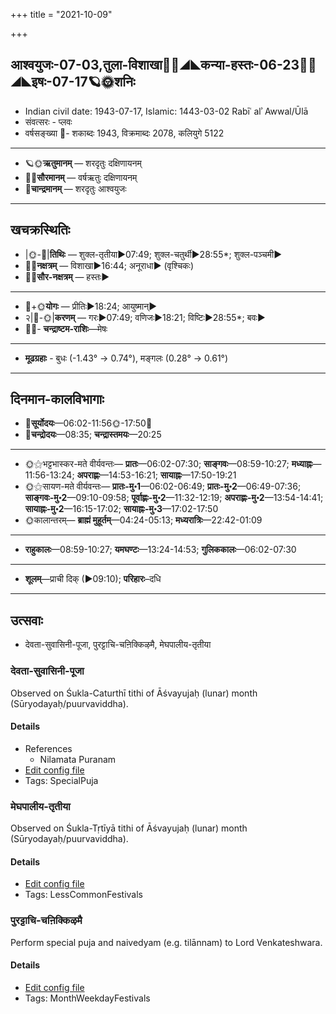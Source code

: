+++
title = "2021-10-09"

+++
## आश्वयुजः-07-03,तुला-विशाखा🌛🌌◢◣कन्या-हस्तः-06-23🌌🌞◢◣इषः-07-17🪐🌞शनिः
- Indian civil date: 1943-07-17, Islamic: 1443-03-02 Rabīʿ alʾ Awwal/Ūlā
- संवत्सरः - प्लवः
- वर्षसङ्ख्या 🌛- शकाब्दः 1943, विक्रमाब्दः 2078, कलियुगे 5122
___________________
- 🪐🌞**ऋतुमानम्** — शरदृतुः दक्षिणायनम्
- 🌌🌞**सौरमानम्** — वर्षऋतुः दक्षिणायनम्
- 🌛**चान्द्रमानम्** — शरदृतुः आश्वयुजः
___________________


## खचक्रस्थितिः
- |🌞-🌛|**तिथिः** — शुक्ल-तृतीया►07:49; शुक्ल-चतुर्थी►28:55*; शुक्ल-पञ्चमी►  
- 🌌🌛**नक्षत्रम्** — विशाखा►16:44; अनूराधा► (वृश्चिकः)  
- 🌌🌞**सौर-नक्षत्रम्** — हस्तः►  
___________________
- 🌛+🌞**योगः** — प्रीतिः►18:24; आयुष्मान्►  
- २|🌛-🌞|**करणम्** — गरः►07:49; वणिजः►18:21; विष्टिः►28:55*; बवः►  
- 🌌🌛- **चन्द्राष्टम-राशिः**—मेषः  
___________________
- **मूढग्रहाः** - बुधः (-1.43° → 0.74°), मङ्गलः (0.28° → 0.61°)
___________________


## दिनमान-कालविभागाः
- 🌅**सूर्योदयः**—06:02-11:56🌞️-17:50🌇  
- 🌛**चन्द्रोदयः**—08:35; **चन्द्रास्तमयः**—20:25  
___________________
- 🌞⚝भट्टभास्कर-मते वीर्यवन्तः— **प्रातः**—06:02-07:30; **साङ्गवः**—08:59-10:27; **मध्याह्नः**—11:56-13:24; **अपराह्णः**—14:53-16:21; **सायाह्नः**—17:50-19:21  
- 🌞⚝सायण-मते वीर्यवन्तः— **प्रातः-मु॰1**—06:02-06:49; **प्रातः-मु॰2**—06:49-07:36; **साङ्गवः-मु॰2**—09:10-09:58; **पूर्वाह्णः-मु॰2**—11:32-12:19; **अपराह्णः-मु॰2**—13:54-14:41; **सायाह्नः-मु॰2**—16:15-17:02; **सायाह्नः-मु॰3**—17:02-17:50  
- 🌞कालान्तरम्— **ब्राह्मं मुहूर्तम्**—04:24-05:13; **मध्यरात्रिः**—22:42-01:09  
___________________
- **राहुकालः**—08:59-10:27; **यमघण्टः**—13:24-14:53; **गुलिककालः**—06:02-07:30  
___________________
- **शूलम्**—प्राची दिक् (►09:10); **परिहारः**–दधि  
___________________

## उत्सवाः
- देवता-सुवासिनी-पूजा, पुरट्टाचि-चऩिक्किऴमै, मेघपालीय-तृतीया
### देवता-सुवासिनी-पूजा

Observed on Śukla-Caturthī tithi of Āśvayujaḥ (lunar) month (Sūryodayaḥ/puurvaviddha). 

#### Details
- References
  - Nilamata Puranam
- [Edit config file](https://github.com/jyotisham/adyatithi/tree/master/devatA/shakti/lunar_month/tithi/07/04/dEvatA-suvAsinI-pUjA.toml)
- Tags: SpecialPuja


### मेघपालीय-तृतीया

Observed on Śukla-Tṛtīyā tithi of Āśvayujaḥ (lunar) month (Sūryodayaḥ/puurvaviddha). 

#### Details
- [Edit config file](https://github.com/jyotisham/adyatithi/tree/master/general/lunar_month/tithi/07/03/mEghapAlIya-tRtIyA.toml)
- Tags: LessCommonFestivals


### पुरट्टाचि-चऩिक्किऴमै

Perform special puja and naivedyam (e.g. tilānnam) to Lord Venkateshwara.

#### Details
- [Edit config file](https://github.com/jyotisham/adyatithi/tree/master/tamil/description_only/puraTTAci~can2ikkizhamai.toml)
- Tags: MonthWeekdayFestivals


